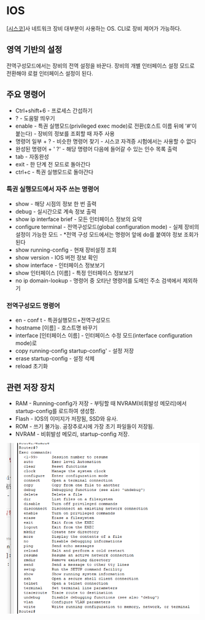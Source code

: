 # IOS

[[시스코]]사 네트워크 장비 대부분이 사용하는 OS.
CLI로 장비 제어가 가능하다. 

## 영역 기반의 설정

전역구성모드에서는 장비의 전역 설정을 바꾼다. 
장비의 개별 인터페이스 설정 모드로 전환해야 로컬 인터페이스 설정이 된다. 

## 주요 명령어

- Ctrl+shift+6 - 프로세스 간섭하기
- ? - 도움말 띄우기
- enable - 특권 실행모드(privileged exec mode)로 전환(호스트 이름 뒤에 '\#'이 붙는다) - 장비의 정보를 조회할 때 자주 사용
- 명령어 일부 + ? - 비슷한 명령어 찾기 - 시스코 자격증 시험에서는 사용할 수 없다
- 완성된 명령어 + ' ?' - 해당 명령어 다음에 들어갈 수 있는 인수 목록 출력 
- tab - 자동완성
- exit - 한 단계 전 모드로 돌아간다
- ctrl+c - 특권 실행모드로 돌아간다

### 특권 실행모드에서 자주 쓰는 명령어

- show - 해당 시점의 정보 한 번 출력 
- debug - 실시간으로 계속 정보 출력
- show ip interface brief - 모든 인터페이스 정보의 요약
- configure terminal - 전역구성모드(global configuration mode) - 실제 장비의 설정이 가능한 모드 - *전역 구성 모드에서는 명령어 앞에 do를 붙여야 정보 조회가 된다
- show running-config - 현재 장비설정 조회
- show version - IOS 버전 정보 확인
- show interface - 인터페이스 정보보기
- show 인터페이스 \[이름\] - 특정 인터페이스 정보보기
- no ip domain-lookup - 명령어 중 오타난 명령어를 도메인 주소 검색에서 제외하기

### 전역구성모드 명령어
- en - conf t - 특권실행모드+전역구성모드 
- hostname \[이름\] - 호스트명 바꾸기
- interface \[인터페이스 이름\] - 인터페이스 수정 모드(interface configuration mode)로
- copy running-config startup-config' - 설정 저장 
- erase startup-config - 설정 삭제
- reload 초기화 

## 관련 저장 장치
- RAM - Running-config가 저장 - 부팅할 때 NVRAM\(비휘발성 메모리\)에서 startup-config를 로드하여 생성함. 
- Flash - IOS의 이미지가 저장됨, SSD와 유사.
- ROM - 쓰기 불가능. 공장추로시에 가장 초기 파일들이 저장됨.
- NVRAM - 비휘발성 메모리, startup-config 저장.

![특권실행모드의 명령어 모음](../attachments/2022-09-19-14-13-12.png)

[//begin]: # "Autogenerated link references for markdown compatibility"
[시스코]: 시스코.md "시스코"
[//end]: # "Autogenerated link references"